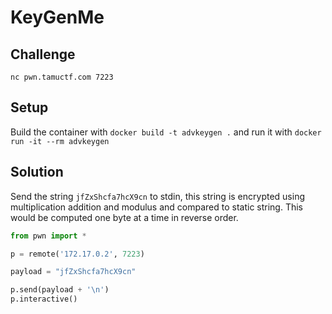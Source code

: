 # KeyGenMe

## Challenge

`nc pwn.tamuctf.com 7223`

## Setup
Build the container with `docker build -t advkeygen .` and run it with `docker run -it --rm advkeygen`

## Solution
Send the string `jfZxShcfa7hcX9cn` to stdin, this string is encrypted using multiplication addition and modulus and compared to static string. This would be computed one byte at a time in reverse order.    
```python
from pwn import *

p = remote('172.17.0.2', 7223)

payload = "jfZxShcfa7hcX9cn"

p.send(payload + '\n')
p.interactive()
```
